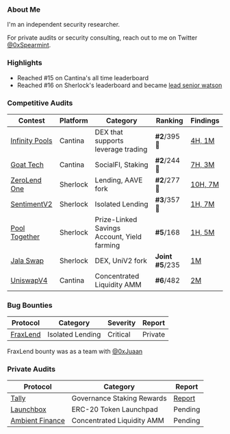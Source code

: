 ### About Me
I'm an independent security researcher.

For private audits or security consulting, reach out to me on Twitter [@0xSpearmint](https://x.com/0xSpearmint).

### Highlights
- Reached #15 on Cantina's all time leaderboard
- Reached #16 on Sherlock's leaderboard and became [lead senior watson](https://x.com/0xSpearmint/status/1851908819212996715)

### Competitive Audits

| Contest        | Platform  | Category                                   | Ranking      | Findings |
|----------------|-----------|-------------------------------------------|----------------|----------|
| [Infinity Pools](https://cantina.xyz/competitions/5617fffa-4b67-42a7-a9f5-dad93627faa3)    | Cantina  | 	DEX that supports leverage trading       | **#2**/395 🥈| [4H, 1M](https://cantina.xyz/competitions/5617fffa-4b67-42a7-a9f5-dad93627faa3/leaderboard)    |
| [Goat Tech](https://cantina.xyz/competitions/f214cf86-cc80-40c0-a70b-e9bb25d7ac80/leaderboard)    | Cantina   | SocialFI, Staking                          | **#2**/244 🥈  | [7H, 3M](https://cantina.xyz/competitions/f214cf86-cc80-40c0-a70b-e9bb25d7ac80/leaderboard) |
| [ZeroLend One](https://audits.sherlock.xyz/contests/466/leaderboard)     | Sherlock          | Lending, AAVE fork                         | **#2**/277 🥈        | [10H, 7M](https://github.com/sherlock-audit/2024-06-new-scope-judging/issues?q=is%3Aissue+Obsidian+label%3AReward+)  |
| [SentimentV2](https://audits.sherlock.xyz/contests/349?filter=results)    | Sherlock   | Isolated Lending                          | **#3**/357 🥉  | [1H, 7M](https://github.com/sherlock-audit/2024-08-sentiment-v2-judging/issues?q=is%3Aissue+Obsidian+label%3Areward+sort%3Acreated-asc) |
| [Pool Together](https://audits.sherlock.xyz/contests/225)| Sherlock  | Prize-Linked Savings Account, Yield farming| **#5**/168     | [1H, 5M](https://github.com/sherlock-audit/2024-05-pooltogether-judging/issues?q=is%3Aissue+is%3Aclosed+0xspearmint1+label%3AReward) |
| [Jala Swap](https://audits.sherlock.xyz/contests/233)    | Sherlock  | DEX, UniV2 fork                            | **Joint #5**/235| [1M](https://github.com/sherlock-audit/2024-02-jala-swap-judging/issues/132)    |
| [UniswapV4](https://cantina.xyz/competitions/e2cf6906-ec8b-4c78-a585-74ac90615659)    | Cantina  | Concentrated Liquidity AMM                          | **#6**/482| [2M]()    |

### Bug Bounties
| Protocol | Category | Severity | Report |
|----------|----------|--------| --------|
|[FraxLend](https://app.frax.finance/fraxlend/available-pairs)|Isolated Lending|Critical| Private|

FraxLend bounty was as a team with [@0xJuaan](https://github.com/0xjuaan)

### Private Audits

| Protocol | Category | Report | 
|----------|----------|--------| 
|[Tally](https://www.tally.xyz/)|Governance Staking Rewards |[Report](https://github.com/sherlock-protocol/sherlock-reports/blob/main/audits/2024.12.17%20-%20Final%20-%20Tally%20Collaborative%20Audit%20Report.pdf)| 
|[Launchbox](https://github.com/metastable-labs/contracts)|ERC-20 Token Launchpad|Pending| 
|[Ambient Finance](https://ambient.finance/)|Concentrated Liquidity AMM|Pending| 



